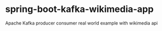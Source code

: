 # spring-boot-kafka-wikimedia-app
Apache Kafka producer consumer real world example with wikimedia api 
